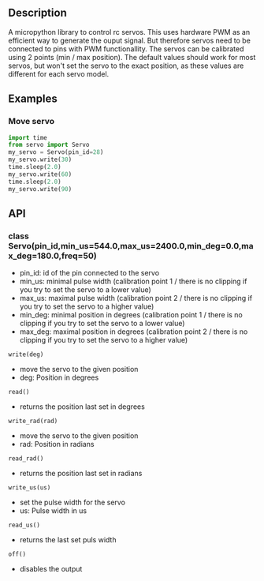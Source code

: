## Description
A micropython library to control rc servos. 
This uses hardware PWM as an efficient way to generate the ouput signal. 
But therefore servos need to be connected to pins with PWM functionallity.
The servos can be calibrated using 2 points (min / max position).
The default values should work for most servos, but won't set the servo to the exact position, as these values are different for each servo model.

## Examples
### Move servo
```Python
import time
from servo import Servo
my_servo = Servo(pin_id=28)
my_servo.write(30)
time.sleep(2.0)
my_servo.write(60)
time.sleep(2.0)
my_servo.write(90)

```

## API
### class Servo(pin_id,min_us=544.0,max_us=2400.0,min_deg=0.0,max_deg=180.0,freq=50)
- pin_id: id of the pin connected to the servo
- min_us: minimal pulse width (calibration point 1 / there is no clipping if you try to set the servo to a lower value)
- max_us: maximal pulse width (calibration point 2 / there is no clipping if you try to set the servo to a higher value)
- min_deg: minimal position in degrees (calibration point 1 / there is no clipping if you try to set the servo to a lower value)
- max_deg: maximal position in degrees (calibration point 2 / there is no clipping if you try to set the servo to a higher value)

```write(deg)```
- move the servo to the given position
- deg: Position in degrees

```read()```
- returns the position last set in degrees

```write_rad(rad)```
- move the servo to the given position
- rad: Position in radians

```read_rad()```
- returns the position last set in radians

```write_us(us)```
- set the pulse width for the servo
- us: Pulse width in us

```read_us()```
- returns the last set puls width

```off()```
- disables the output
